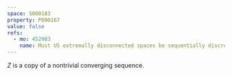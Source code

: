 ```yaml
---
space: S000183
property: P000167
value: false
refs:
  - mo: 452903
    name: Must US extremally disconnected spaces be sequentially discrete?
---
```


$Z$ is a copy of a nontrivial converging sequence.
